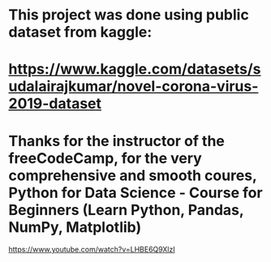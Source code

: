 # This project was done using public dataset from kaggle:
# https://www.kaggle.com/datasets/sudalairajkumar/novel-corona-virus-2019-dataset
# Thanks for the instructor of the freeCodeCamp, for the very comprehensive and smooth coures, Python for Data Science - Course for Beginners (Learn Python, Pandas, NumPy, Matplotlib)
https://www.youtube.com/watch?v=LHBE6Q9XlzI
